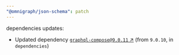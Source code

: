 ```yaml
---
"@omnigraph/json-schema": patch
---
```

dependencies updates:
  - Updated dependency [`graphql-compose@9.0.11` ↗︎](https://www.npmjs.com/package/graphql-compose/v/9.0.11) (from `9.0.10`, in `dependencies`)
